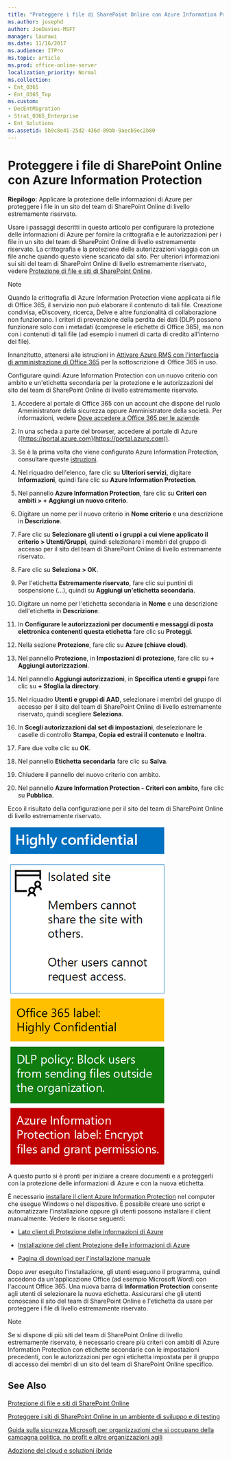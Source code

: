 ```yaml
---
title: "Proteggere i file di SharePoint Online con Azure Information Protection"
ms.author: josephd
author: JoeDavies-MSFT
manager: laurawi
ms.date: 11/16/2017
ms.audience: ITPro
ms.topic: article
ms.prod: office-online-server
localization_priority: Normal
ms.collection:
- Ent_O365
- Ent_O365_Top
ms.custom:
- DecEntMigration
- Strat_O365_Enterprise
- Ent_Solutions
ms.assetid: 5b9c8e41-25d2-436d-89bb-9aecb9ec2b80
---
```


# Proteggere i file di SharePoint Online con Azure Information Protection

 **Riepilogo:** Applicare la protezione delle informazioni di Azure per proteggere i file in un sito del team di SharePoint Online di livello estremamente riservato.
  
Usare i passaggi descritti in questo articolo per configurare la protezione delle informazioni di Azure per fornire la crittografia e le autorizzazioni per i file in un sito del team di SharePoint Online di livello estremamente riservato. La crittografia e la protezione delle autorizzazioni viaggia con un file anche quando questo viene scaricato dal sito. Per ulteriori informazioni sui siti del team di SharePoint Online di livello estremamente riservato, vedere [Protezione di file e siti di SharePoint Online](secure-sharepoint-online-sites-and-files.md).
  
> [!NOTE]
> Quando la crittografia di Azure Information Protection viene applicata ai file di Office 365, il servizio non può elaborare il contenuto di tali file. Creazione condivisa, eDiscovery, ricerca, Delve e altre funzionalità di collaborazione non funzionano. I criteri di prevenzione della perdita dei dati (DLP) possono funzionare solo con i metadati (comprese le etichette di Office 365), ma non con i contenuti di tali file (ad esempio i numeri di carta di credito all'interno dei file). 
  
Innanzitutto, attenersi alle istruzioni in [Attivare Azure RMS con l'interfaccia di amministrazione di Office 365](https://docs.microsoft.com/information-protection/deploy-use/activate-office365) per la sottoscrizione di Office 365 in uso.
  
Configurare quindi Azure Information Protection con un nuovo criterio con ambito e un'etichetta secondaria per la protezione e le autorizzazioni del sito del team di SharePoint Online di livello estremamente riservato.
  
1. Accedere al portale di Office 365 con un account che dispone del ruolo Amministratore della sicurezza oppure Amministratore della società. Per informazioni, vedere [Dove accedere a Office 365 per le aziende](https://support.office.com/Article/Where-to-sign-in-to-Office-365-e9eb7d51-5430-4929-91ab-6157c5a050b4).
    
2. In una scheda a parte del browser, accedere al portale di Azure ([https://portal.azure.com](https://portal.azure.com)).
    
3. Se è la prima volta che viene configurato Azure Information Protection, consultare queste [istruzioni](https://docs.microsoft.com/information-protection/deploy-use/configure-policy#to-access-the-azure-information-protection-blade-for-the-first-time).
    
4. Nel riquadro dell'elenco, fare clic su **Ulteriori servizi**, digitare **Informazioni**, quindi fare clic su **Azure Information Protection**.
    
5. Nel pannello **Azure Information Protection**, fare clic su **Criteri con ambiti > + Aggiungi un nuovo criterio**.
    
6. Digitare un nome per il nuovo criterio in **Nome criterio** e una descrizione in **Descrizione**.
    
7. Fare clic su **Selezionare gli utenti o i gruppi a cui viene applicato il criterio > Utenti/Gruppi**, quindi selezionare i membri del gruppo di accesso per il sito del team di SharePoint Online di livello estremamente riservato. 
    
8. Fare clic su **Seleziona > OK**.
    
9. Per l'etichetta **Estremamente riservato**, fare clic sui puntini di sospensione (…), quindi su **Aggiungi un'etichetta secondaria**.
    
10. Digitare un nome per l'etichetta secondaria in **Nome** e una descrizione dell'etichetta in **Descrizione**.
    
11. In **Configurare le autorizzazioni per documenti e messaggi di posta elettronica contenenti questa etichetta** fare clic su **Proteggi**.
    
12. Nella sezione **Protezione**, fare clic su **Azure (chiave cloud)**.
    
13. Nel pannello **Protezione**, in **Impostazioni di protezione**, fare clic su **+ Aggiungi autorizzazioni**.
    
14. Nel pannello **Aggiungi autorizzazioni**, in **Specifica utenti e gruppi** fare clic su **+ Sfoglia la directory**.
    
15. Nel riquadro **Utenti e gruppi di AAD**, selezionare i membri del gruppo di accesso per il sito del team di SharePoint Online di livello estremamente riservato, quindi scegliere **Seleziona**.
    
16. In **Scegli autorizzazioni dal set di impostazioni**, deselezionare le caselle di controllo **Stampa**, **Copia ed estrai il contenuto** e **Inoltra**.
    
17. Fare due volte clic su **OK**.
    
18. Nel pannello **Etichetta secondaria** fare clic su **Salva**.
    
19. Chiudere il pannello del nuovo criterio con ambito.
    
20. Nel pannello **Azure Information Protection - Criteri con ambito**, fare clic su **Pubblica**.
    
Ecco il risultato della configurazione per il sito del team di SharePoint Online di livello estremamente riservato.
  
![Etichetta Protezione delle informazioni di Azure per un sito del team di SharePoint Online isolato.](images/8cc92aa4-e7bc-4c2f-a4a4-3b034b21aebf.png)
  
A questo punto si è pronti per iniziare a creare documenti e a proteggerli con la protezione delle informazioni di Azure e con la nuova etichetta.
  
È necessario [installare il client Azure Information Protection](https://docs.microsoft.com/it-it/information-protection/rms-client/install-client-app) nel computer che esegue Windows o nel dispositivo. È possibile creare uno script e automatizzare l'installazione oppure gli utenti possono installare il client manualmente. Vedere le risorse seguenti:
  
- [Lato client di Protezione delle informazioni di Azure](https://docs.microsoft.com/information-protection/rms-client/use-client)
    
- [Installazione del client Protezione delle informazioni di Azure](https://docs.microsoft.com/information-protection/rms-client/client-admin-guide)
    
- [Pagina di download per l'installazione manuale](https://www.microsoft.com/download/details.aspx?id=53018)
    
Dopo aver eseguito l'installazione, gli utenti eseguono il programma, quindi accedono da un'applicazione Office (ad esempio Microsoft Word) con l'account Office 365. Una nuova barra di **Information Protection** consente agli utenti di selezionare la nuova etichetta. Assicurarsi che gli utenti conoscano il sito del team di SharePoint Online e l'etichetta da usare per proteggere i file di livello estremamente riservato.
  
> [!NOTE]
> Se si dispone di più siti del team di SharePoint Online di livello estremamente riservato, è necessario creare più criteri con ambiti di Azure Information Protection con etichette secondarie con le impostazioni precedenti, con le autorizzazioni per ogni etichetta impostata per il gruppo di accesso dei membri di un sito del team di SharePoint Online specifico. 
  
## See Also

#### 

[Protezione di file e siti di SharePoint Online](secure-sharepoint-online-sites-and-files.md)
  
[Proteggere i siti di SharePoint Online in un ambiente di sviluppo e di testing](secure-sharepoint-online-sites-in-a-dev-test-environment.md)
  
[Guida sulla sicurezza Microsoft per organizzazioni che si occupano della campagna politica, no profit e altre organizzazioni agili](microsoft-security-guidance-for-political-campaigns-nonprofits-and-other-agile-o.md)
  
[Adozione del cloud e soluzioni ibride](cloud-adoption-and-hybrid-solutions.md)

